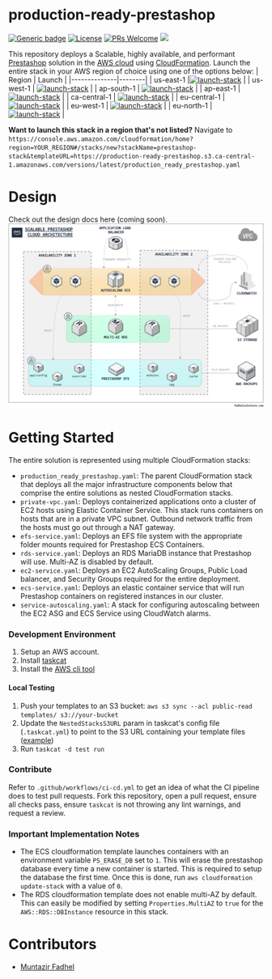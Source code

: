 # production-ready-prestashop
 
 [![Generic badge](https://img.shields.io/badge/Developed%20by-Hadii%20Technologies-50C878.svg)](https://hadii.ca) [![License](https://img.shields.io/badge/License-Apache%202.0-blue.svg)](https://opensource.org/licenses/Apache-2.0) [![PRs Welcome](https://img.shields.io/badge/PRs-welcome-brightgreen.svg?style=flat-square)](http://makeapullrequest.com) ![](https://github.com/fadhel-solutions/production-ready-prestashop/workflows/ci-cd/badge.svg?branch=master)
 
This repository deploys a Scalable, highly available, and performant [Prestashop](https://www.prestashop.com/en) solution in the [AWS cloud](https://aws.amazon.com/) using [CloudFormation](https://aws.amazon.com/cloudformation/). Launch the entire stack in your AWS region of choice using one of the options below:
| Region       | Launch |
|--------------|--------|
| us-east-1    |[![launch-stack](https://hadii.s3.ca-central-1.amazonaws.com/assets/download.png)](https://console.aws.amazon.com/cloudformation/home?region=us-east-1#/stacks/new?stackName=prestashop-stack&templateURL=https://production-ready-prestashop.s3.ca-central-1.amazonaws.com/versions/latest/production_ready_prestashop.yaml)        |
| us-west-1    | [![launch-stack](https://hadii.s3.ca-central-1.amazonaws.com/assets/download.png)](https://console.aws.amazon.com/cloudformation/home?region=us-west-1#/stacks/new?stackName=prestashop-stack&templateURL=https://production-ready-prestashop.s3.ca-central-1.amazonaws.com/versions/latest/production_ready_prestashop.yaml)          |
| ap-south-1   | [![launch-stack](https://hadii.s3.ca-central-1.amazonaws.com/assets/download.png)](https://console.aws.amazon.com/cloudformation/home?region=ap-south-1#/stacks/new?stackName=prestashop-stack&templateURL=https://production-ready-prestashop.s3.ca-central-1.amazonaws.com/versions/latest/production_ready_prestashop.yaml)          |
| ap-east-1    | [![launch-stack](https://hadii.s3.ca-central-1.amazonaws.com/assets/download.png)](https://console.aws.amazon.com/cloudformation/home?region=ap-east-1#/stacks/new?stackName=prestashop-stack&templateURL=https://production-ready-prestashop.s3.ca-central-1.amazonaws.com/versions/latest/production_ready_prestashop.yaml)          |
| ca-central-1 | [![launch-stack](https://hadii.s3.ca-central-1.amazonaws.com/assets/download.png)](https://console.aws.amazon.com/cloudformation/home?region=ca-central-1#/stacks/new?stackName=prestashop-stack&templateURL=https://production-ready-prestashop.s3.ca-central-1.amazonaws.com/versions/latest/production_ready_prestashop.yaml)       |
| eu-central-1 | [![launch-stack](https://hadii.s3.ca-central-1.amazonaws.com/assets/download.png)](https://console.aws.amazon.com/cloudformation/home?region=eu-central-1#/stacks/new?stackName=prestashop-stack&templateURL=https://production-ready-prestashop.s3.ca-central-1.amazonaws.com/versions/latest/production_ready_prestashop.yaml)          |
| eu-west-1    | [![launch-stack](https://hadii.s3.ca-central-1.amazonaws.com/assets/download.png)](https://console.aws.amazon.com/cloudformation/home?region=eu-west-1#/stacks/new?stackName=prestashop-stack&templateURL=https://production-ready-prestashop.s3.ca-central-1.amazonaws.com/versions/latest/production_ready_prestashop.yaml)          |
| eu-north-1   |[![launch-stack](https://hadii.s3.ca-central-1.amazonaws.com/assets/download.png)](https://console.aws.amazon.com/cloudformation/home?region=eu-north-1#/stacks/new?stackName=prestashop-stack&templateURL=https://production-ready-prestashop.s3.ca-central-1.amazonaws.com/versions/latest/production_ready_prestashop.yaml)           |


**Want to launch this stack in a region that's not listed?** Navigate to `https://console.aws.amazon.com/cloudformation/home?region=YOUR_REGION#/stacks/new?stackName=prestashop-stack&templateURL=https://production-ready-prestashop.s3.ca-central-1.amazonaws.com/versions/latest/production_ready_prestashop.yaml`

# Design
Check out the design docs here (coming soon).
![Scalable Prestashop Architecture Diagram](https://github.com/Zir0-93/zir0-93.github.io/blob/master/images/scalable_presta.png?raw=true)

# Getting Started
The entire solution is represented using multiple CloudFormation stacks:
  * `production_ready_prestashop.yaml`: The parent CloudFormation stack that deploys all the major infrastructure components below that comprise the entire solutions as nested CloudFormation stacks.
  * `private-vpc.yaml`: Deploys containerized applications onto a cluster of EC2 hosts using Elastic Container Service. This stack runs containers on hosts that are in a private VPC subnet. Outbound network traffic from the hosts must go out through a NAT gateway.
  * `efs-service.yaml`: Deploys an EFS file system with the appropriate folder mounts required for Prestashop ECS Containers.
  * `rds-service.yaml`: Deploys an RDS MariaDB instance that Prestashop will use. Multi-AZ is disabled by default.
  * `ec2-service.yaml`: Deploys an EC2 AutoScaling Groups, Public Load balancer, and Security Groups required for the entire deployment.
  * `ecs-service.yaml`: Deploys an elastic container service that will run Prestashop containers on registered instances in our cluster.
  * `service-autoscaling.yaml`: A stack for configuring autoscaling between the EC2 ASG and ECS Service using CloudWatch alarms.
  
### Development Environment
1. Setup an AWS account.
2. Install [taskcat](https://github.com/aws-quickstart/taskcat)
3. Install the [AWS cli tool](https://docs.aws.amazon.com/cli/latest/userguide/install-cliv2.html)
   
#### Local Testing
1. Push your templates to an S3 bucket: `aws s3 sync --acl public-read templates/ s3://your-bucket`
2. Update the `NestedStacksS3URL` param in taskcat's config file (`.taskcat.yml`) to point to the S3 URL containing your template files ([example](https://production-ready-prestashop.s3.ca-central-1.amazonaws.com/versions/latest))
3. Run `taskcat -d test run`

### Contribute
Refer to `.github/workflows/ci-cd.yml` to get an idea of what the CI pipeline does to test pull requests. Fork this repository, open a pull request, ensure all checks pass, ensure `taskcat` is not throwing any lint warnings, and request a review.
 
 ### Important Implementation Notes
* The ECS cloudformation template launches containers with an environment variable `PS_ERASE_DB` set to `1`. This will erase the prestashop database every time a new container is started. This is required to setup the database the first time. Once this is done, run `aws cloudformation update-stack` with a value of `0`.
* The RDS cloudformation template does not enable multi-AZ by default. This can easily be modified by setting `Properties.MultiAZ` to `true` for the `AWS::RDS::DBInstance` resource in this stack.


 # Contributors
 * [Muntazir Fadhel](www.fadhelsolutions.com)
